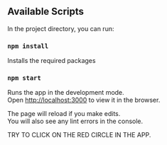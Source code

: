 ## Available Scripts

In the project directory, you can run:

### `npm install`

Installs the required packages

### `npm start`

Runs the app in the development mode.<br />
Open [http://localhost:3000](http://localhost:3000) to view it in the browser.

The page will reload if you make edits.<br />
You will also see any lint errors in the console.



TRY TO CLICK ON THE RED CIRCLE IN THE APP.
